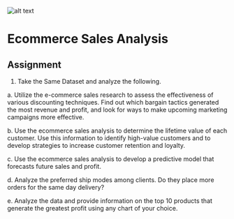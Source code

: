 ![alt text](https://ineuron.ai/images/ineuron-logo.png)

# Ecommerce Sales Analysis

## Assignment

1. Take the Same Dataset and analyze the following.

a. Utilize the e-commerce sales research to assess the effectiveness of various discounting techniques. Find out which bargain tactics generated the most revenue and profit, and look for ways to make upcoming marketing campaigns more effective.

b.  Use the ecommerce sales analysis to determine the lifetime value of each customer. Use this information to identify high-value customers and to develop strategies to increase customer retention and loyalty.

c.  Use the ecommerce sales analysis to develop a predictive model that forecasts future sales and profit.

d. Analyze the preferred ship modes among clients. Do they place more orders for the same day delivery?

e. Analyze the data and provide information on the top 10 products that generate the greatest profit using any chart of your choice.


        
        